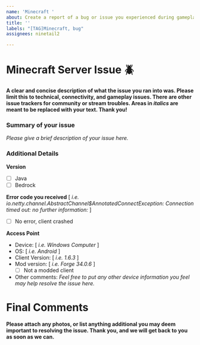 ```yaml
---
name: 'Minecraft '
about: Create a report of a bug or issue you experienced during gameplay.
title: ''
labels: "[TAG]Minecraft, bug"
assignees: ninetail2

---
```


# Minecraft Server Issue :beetle:
**A clear and concise description of what the issue you ran into was.  Please limit this to technical, connectivity, and gameplay issues. There are other issue trackers for community or stream troubles. Areas in *italics* are meant to be replaced with your text. Thank you!**

### Summary of your issue
*Please give a brief description of your issue here.*



### Additional Details

**Version**
  * [ ] Java
  * [ ] Bedrock

**Error code you received**
[ *i.e. io.netty.channel.AbstractChannel$AnnotatedConnectException:  Connection timed out: no further information:* ]
  * [ ] No error, client crashed

**Access Point**
  * Device: [ *i.e. Windows Computer* ]
  * OS:  [ *i.e. Android* ]
  * Client Version:  [ *i.e. 1.6.3* ]
  * Mod version: [ *i.e. Forge 34.0.6* ]
      * [ ] Not a modded client
  * Other comments:  *Feel free to put any other device information you feel may help resolve the issue here.*


# Final Comments
**Please attach any photos, or list anything additional you may deem important to resolving the issue.  Thank you, and we will get back to you as soon as we can.**
